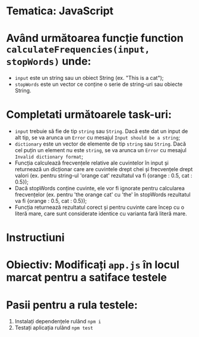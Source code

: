 # Tematica: JavaScript

# Având următoarea funcție function `calculateFrequencies(input, stopWords)` unde:
- `input` este un string sau un obiect String (ex. "This is a cat");
- `stopWords` este un vector ce conține o serie de string-uri sau obiecte String.

# Completati următoarele task-uri:
- `input` trebuie să fie de tip `string` sau `String`. Dacă este dat un input de alt tip, se va arunca un `Error` cu mesajul `Input should be a string`;
- `dictionary` este un vector de elemente de tip `string` sau `String`. Dacă cel puțin un element nu este `string`, se va arunca un `Error` cu mesajul `Invalid dictionary format`;
- Funcția calculează frecvențele relative ale cuvintelor în input și returnează un dicționar care are cuvintele drept chei și frecvențele drept valori (ex. pentru string-ul 'orange cat' rezultatul va fi {orange : 0.5, cat : 0.5});
- Dacă stopWords conține cuvinte, ele vor fi ignorate pentru calcularea frecvențelor (ex. pentru 'the orange cat' cu 'the' în stopWords rezultatul va fi {orange : 0.5, cat : 0.5});
- Funcția returnează rezultatul corect și pentru cuvinte care încep cu o literă mare, care sunt considerate identice cu varianta fară literă mare.

# Instructiuni

# Obiectiv: Modificați `app.js` în locul marcat pentru a satiface testele

# Pasii pentru a rula testele:
1. Instalați dependențele rulând `npm i`
2. Testați aplicația rulând `npm test`